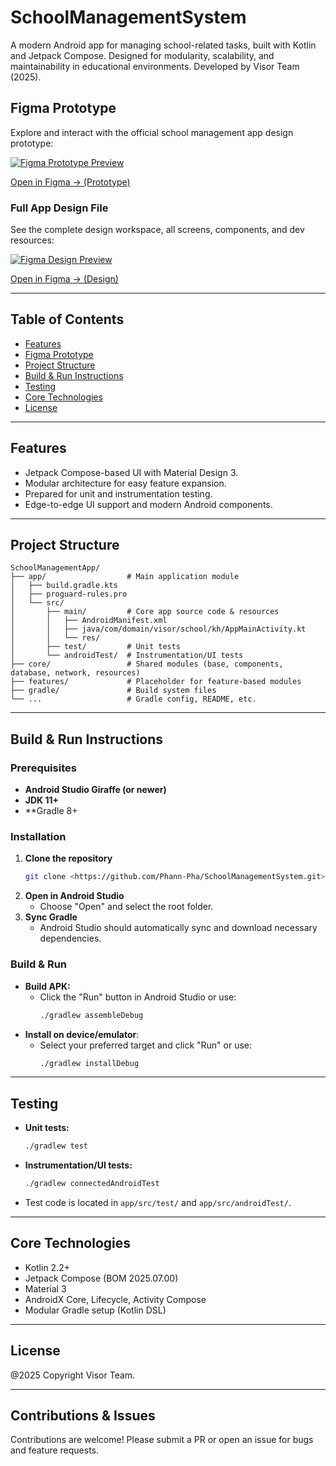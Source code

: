 # SchoolManagementSystem

A modern Android app for managing school-related tasks, built with Kotlin and Jetpack Compose. Designed for modularity, scalability, and maintainability in educational environments. Developed by Visor Team (2025).

## Figma Prototype

Explore and interact with the official school management app design prototype:

[![Figma Prototype Preview](https://assets.website-files.com/606f67cfd0466bc215bb60d7/6531b38f15546b9c056b1656_figma-logo.svg)](https://www.figma.com/proto/teD0zvKucDuHC4VZCh3ZiA/School-Management-System?node-id=0-1&t=fk6gRtBF2kQdwWnK-1)

[Open in Figma → (Prototype)](https://www.figma.com/proto/teD0zvKucDuHC4VZCh3ZiA/School-Management-System?node-id=0-1&t=fk6gRtBF2kQdwWnK-1)

### Full App Design File

See the complete design workspace, all screens, components, and dev resources:

[![Figma Design Preview](https://assets.website-files.com/606f67cfd0466bc215bb60d7/6531b38f15546b9c056b1656_figma-logo.svg)](https://www.figma.com/design/teD0zvKucDuHC4VZCh3ZiA/School-Management-System?node-id=0-1&m=dev&t=fk6gRtBF2kQdwWnK-1)

[Open in Figma → (Design)](https://www.figma.com/design/teD0zvKucDuHC4VZCh3ZiA/School-Management-System?node-id=0-1&m=dev&t=fk6gRtBF2kQdwWnK-1)

---

## Table of Contents

- [Features](#features)
- [Figma Prototype](#figma-prototype)
- [Project Structure](#project-structure)
- [Build & Run Instructions](#build--run-instructions)
- [Testing](#testing)
- [Core Technologies](#core-technologies)
- [License](#license)

---

## Features

- Jetpack Compose-based UI with Material Design 3.
- Modular architecture for easy feature expansion.
- Prepared for unit and instrumentation testing.
- Edge-to-edge UI support and modern Android components.

---

## Project Structure

```plaintext
SchoolManagementApp/
├── app/                  # Main application module
│   ├── build.gradle.kts
│   ├── proguard-rules.pro
│   └── src/
│       ├── main/         # Core app source code & resources
│       │   ├── AndroidManifest.xml
│       │   ├── java/com/domain/visor/school/kh/AppMainActivity.kt
│       │   └── res/
│       ├── test/         # Unit tests
│       └── androidTest/  # Instrumentation/UI tests
├── core/                 # Shared modules (base, components, database, network, resources)
├── features/             # Placeholder for feature-based modules
├── gradle/               # Build system files
└── ...                   # Gradle config, README, etc.
```

---

## Build & Run Instructions

### Prerequisites

- **Android Studio Giraffe (or newer)**
- **JDK 11+**
- **Gradle 8+

### Installation

1. **Clone the repository**
   ```sh
   git clone <https://github.com/Phann-Pha/SchoolManagementSystem.git>
   ```
2. **Open in Android Studio**
    - Choose "Open" and select the root folder.
3. **Sync Gradle**
    - Android Studio should automatically sync and download necessary dependencies.

### Build & Run

- **Build APK:**
    - Click the "Run" button in Android Studio or use:
      ```sh
      ./gradlew assembleDebug
      ```
- **Install on device/emulator**:
    - Select your preferred target and click "Run" or use:
      ```sh
      ./gradlew installDebug
      ```

---

## Testing

- **Unit tests:**
  ```sh
  ./gradlew test
  ```
- **Instrumentation/UI tests:**
  ```sh
  ./gradlew connectedAndroidTest
  ```
- Test code is located in `app/src/test/` and `app/src/androidTest/`.

---

## Core Technologies

- Kotlin 2.2+
- Jetpack Compose (BOM 2025.07.00)
- Material 3
- AndroidX Core, Lifecycle, Activity Compose
- Modular Gradle setup (Kotlin DSL)

---

## License

@2025 Copyright Visor Team.

---

## Contributions & Issues

Contributions are welcome! Please submit a PR or open an issue for bugs and feature requests.